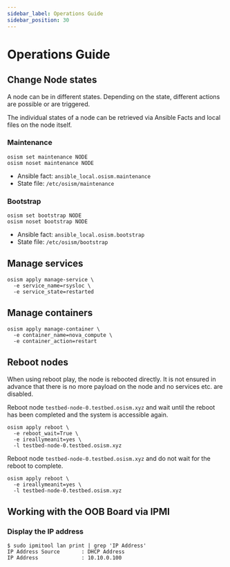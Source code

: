 ```yaml
---
sidebar_label: Operations Guide
sidebar_position: 30
---
```


# Operations Guide

## Change Node states

A node can be in different states. Depending on the state, different actions
are possible or are triggered.

The individual states of a node can be retrieved via Ansible Facts and local
files on the node itself.

### Maintenance

```
osism set maintenance NODE
osism noset maintenance NODE
```

* Ansible fact: `ansible_local.osism.maintenance`
* State file: `/etc/osism/maintenance`

### Bootstrap

```
osism set bootstrap NODE
osism noset bootstrap NODE
```

* Ansible fact: `ansible_local.osism.bootstrap`
* State file: `/etc/osism/bootstrap`

## Manage services

```
osism apply manage-service \
  -e service_name=rsysloc \
  -e service_state=restarted
```

## Manage containers

```
osism apply manage-container \
  -e container_name=nova_compute \
  -e container_action=restart
```

## Reboot nodes

When using reboot play, the node is rebooted directly. It is not ensured in
advance that there is no more payload on the node and no services etc. are
disabled.

Reboot node `testbed-node-0.testbed.osism.xyz` and wait until the reboot has
been completed and the system is accessible again.

```
osism apply reboot \
  -e reboot_wait=True \
  -e ireallymeanit=yes \
  -l testbed-node-0.testbed.osism.xyz
```

Reboot node `testbed-node-0.testbed.osism.xyz` and do not wait for the reboot
to complete.

```
osism apply reboot \
  -e ireallymeanit=yes \
  -l testbed-node-0.testbed.osism.xyz
```

## Working with the OOB Board via IPMI

### Display the IP address

```
$ sudo ipmitool lan print | grep 'IP Address'
IP Address Source       : DHCP Address
IP Address              : 10.10.0.100
```
